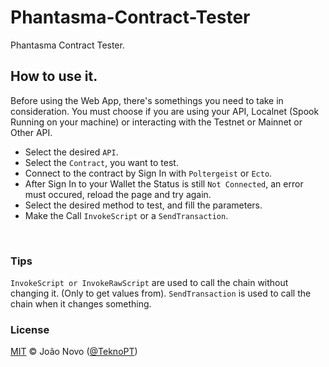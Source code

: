 # Phantasma-Contract-Tester
Phantasma Contract Tester.

## How to use it. 

Before using the Web App, there's somethings you need to take in consideration.
You must choose if you are using your API, Localnet (Spook Running on your machine) or interacting with the Testnet or Mainnet or Other API.

* Select the desired ```API```.
* Select the ```Contract```, you want to test.
* Connect to the contract by Sign In with ```Poltergeist``` or ```Ecto```.
* After Sign In to your Wallet the Status is still ```Not Connected```, an error must occured, reload the page and try again.
* Select the desired method to test, and fill the parameters.
* Make the Call ```InvokeScript``` or a ```SendTransaction```.

<br />

### <b>Tips</b>
```InvokeScript or InvokeRawScript``` are used to call the chain without changing it. (Only to get values from).
```SendTransaction``` is used to call the chain when it changes something.

### <b>License</b>

[MIT](https://github.com/TeknoPT/Phantasma-Contract-Tester/blob/main/LICENSE) © João <Tek> Novo ([@TeknoPT](https://github.com/TeknoPT))

<br />